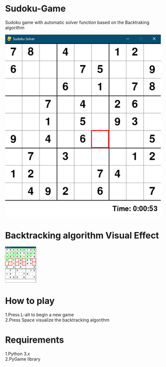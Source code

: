 # Sudoku-Game
Sudoku game with automatic solver function based on the Backtraking algorithm

![Sudoku UI](https://github.com/MarcosM12/Sudoku-Game/blob/master/sudoku.PNG)

# Backtracking algorithm Visual Effect

<img src="https://github.com/MarcosM12/Sudoku-Game/blob/master/Solver.PNG" width="100">

# How to play
1.Press L-alt to begin a new game  
2.Press Space visualize the backtracking algorithm

# Requirements
1.Python 3.x  
2.PyGame library
